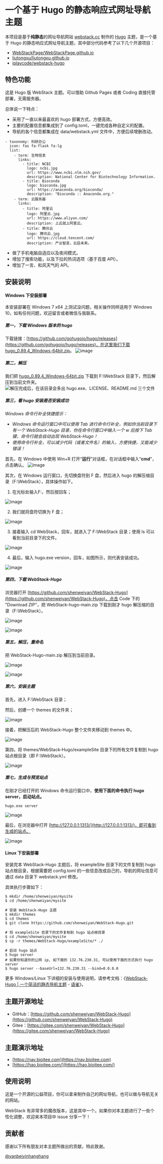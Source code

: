 # 一个基于 Hugo 的静态响应式网址导航主题 

本项目是基于**纯静态**的网址导航网站 [webstack.cc](https://github.com/WebStackPage/WebStackPage.github.io) 制作的 [Hugo](https://gohugo.io/) 主题，是一个基于 Hugo 的静态响应式网址导航主题，其中部分代码参考了以下几个开源项目：<br/>

- [WebStackPage/WebStackPage.github.io](https://github.com/WebStackPage/WebStackPage.github.io)
- [liutongxu/liutongxu.github.io](https://github.com/liutongxu/liutongxu.github.io)
- [iplaycode/webstack-hugo](https://github.com/iplaycode/webstack-hugo)

## 特色功能

这是 Hugo 版 WebStack 主题。可以借助 Github Pages 或者 Coding 直接托管部署，无需服务器。

总体说一下特点：

- 采用了一直以来最喜欢的 hugo 部署方式，方便高效。
- 主要的配置信息都集成到了 config.toml，一键完成各种自定义的配置。
- 导航的各个信息都集成在 data/webstack.yml 文件中，方便后续增删改动。
```
- taxonomy: 科研办公
  icon: fas fa-flask fa-lg
  list:
    - term: 生物信息
      links:
        - title: NCBI
          logo: ncbi.jpg
          url: https://www.ncbi.nlm.nih.gov/
          description: National Center for Biotechnology Information.
        - title: Bioconda
          logo: bioconda.jpg
          url: https://anaconda.org/bioconda/
          description: "Bioconda :: Anaconda.org."
    - term: 云服务器
      links:
        - title: 阿里云
          logo: 阿里云.jpg
          url: https://www.aliyun.com/
          description: 上云就上阿里云。
        - title: 腾讯云
          logo: 腾讯云.jpg
          url: https://cloud.tencent.com/
          description: 产业智变，云启未来。
```
- 做了手机电脑自适应以及夜间模式。
- 增加了搜索功能，以及下拉的热词选项（基于百度 API）。
- 增加了一言、和风天气的 API。


## 安装说明

#### Windows 下安装部署

本安装部署在 Windows 7 x64 上测试没问题，相关操作同样适用于 Windows 10，如有任何问题，欢迎留言或者微信与我联系。

##### 第一，下载 Windows 版本的 hugo
下载链接：[https://github.com/gohugoio/hugo/releases](https://github.com/gohugoio/hugo/releases)，在这里我们下载 [hugo_0.89.4_Windows-64bit.zip](https://github.com/gohugoio/hugo/releases/download/v0.89.4/hugo_0.89.4_Windows-64bit.zip)。
![image](https://user-images.githubusercontent.com/26101369/176334175-e5332c6d-7c12-43e2-990d-f0b2770e87d2.png)

##### 第二，解压
我们把 [hugo_0.89.4_Windows-64bit.zip](https://github.com/gohugoio/hugo/releases/download/v0.89.4/hugo_0.89.4_Windows-64bit.zip) 下载到 F:\WebStack 目录下，然后解压到当前文件夹。
![解压完成后，在该目录会多出 hugo.exe、LICENSE、README.md 三个文件](https://user-images.githubusercontent.com/26101369/176334230-085e5e7d-e5cb-4faa-92fd-89dfc9f44379.png)

##### 第三，看 hugo 安装是否安装成功

*Windows 命令行补全快捷提示：*
- *Windows 命令运行窗口中可以使用 Tab 进行命令行补全，例如你当前目录下有一个 WebStack-Hugo 目录，你在命令行窗口中输入一个 w 后按下 Tab 键，命令行就会自动出现 WebStack-Hugo！*
- *使用命令行补全，可以减少代码（或者文件名）的输入，方便快捷，又能减少错误！*

首先，在 Windows 中使用 Win+R 打开“**运行**”对话框，在对话框中输入“**cmd**”，点击确认。
![image](https://user-images.githubusercontent.com/26101369/176334812-b5065ec6-9f34-435b-9f1b-e287b9858eed.png)

其次，在 Windows 运行窗口，先切换盘符到 F 盘，然后进入 hugo 的解压缩目录（F:\WebStack），具体操作如下。

1. 在光标处输入F:，然后按回车；

![image](https://user-images.githubusercontent.com/26101369/176334878-6b6a0450-6b9c-4e07-b9a2-cc7946a99bb7.png)

2. 我们就将盘符切换为 F 盘；

![image](https://user-images.githubusercontent.com/26101369/176334938-04797759-868e-4d4c-83ea-632500c8c043.png)

3. 接着输入 cd WebStack，回车，就进入了 F:\WebStack 目录；使用 ls 可以看到当前目录下的文件。

![image](https://user-images.githubusercontent.com/26101369/176335087-183a144a-9153-4092-a118-69a333a16dd9.png)

4. 最后，输入 hugo.exe version，回车，如图所示，则代表安装成功。

![image](https://user-images.githubusercontent.com/26101369/176335123-b3f00646-b585-4ee7-b6b7-ae3ad958492e.png)

##### 第四，下载 WebStack-Hugo

浏览器打开 [https://github.com/shenweiyan/WebStack-Hugo](https://github.com/shenweiyan/WebStack-Hugo)，点击 Code 下的 "Download ZIP"，把 WebStack-hugo-main.zip 下载到刚才 hugo 解压缩的目录（F:\WebStack）。

![image](https://user-images.githubusercontent.com/26101369/176335212-8b862f50-26d7-4eee-9de7-9478d249d0c2.png)

![image](https://user-images.githubusercontent.com/26101369/176335232-ddd8634f-2bc5-4370-96cb-67be4143e3b7.png)

##### 第五，解压，重命名

把 WebStack-Hugo-main.zip 解压到当前目录。

![image](https://user-images.githubusercontent.com/26101369/176335276-ffb564bb-4260-41fe-a5ca-db5962a149b7.png)

![image](https://user-images.githubusercontent.com/26101369/176335290-95d08d4e-9e96-4db4-a8be-4f6cbc1b5b4a.png)

##### 第六，安装主题

首先，进入 F:\WebStack 目录；

然后，创建一个 themes 的文件夹；

![image](https://user-images.githubusercontent.com/26101369/176335360-87bbd028-4ab7-4f3c-93a8-4d05549f3ff5.png)

接着，把解压后的 WebStack-Hugo 整个文件夹移动到 themes 中。

![image](https://user-images.githubusercontent.com/26101369/176335402-963246c5-c0d1-4073-b645-022df78b724b.png)

第四，将 themes/WebStack-Hugo/exampleSite 目录下的所有文件复制到 hugo 站点根目录（即 F:\WebStack）。

![image](https://user-images.githubusercontent.com/26101369/176335444-1574a2ca-d7ec-489d-90b9-8485d927171a.png)

##### 第七，生成与预览站点

在刚才已经打开的 Windows 命令运行窗口中，**使用下面的命令执行 hugo server，启动站点。**

```shell
hugo.exe server 
```

![image](https://user-images.githubusercontent.com/26101369/176335498-48293871-c621-4f52-a18f-80792b090d29.png)

最后，在浏览器中打开 [http://127.0.0.1:1313/](http://127.0.0.1:1313/)，即可看到生成的站点。

![image](https://user-images.githubusercontent.com/26101369/176335540-650e1fb1-f211-4f70-a3db-42efdd8345ac.png)

#### Linux 下安装部署

安装完本 WebStack-Hugo 主题后，将 exampleSite 目录下的文件复制到 hugo 站点根目录，根据需要把 config.toml 的一些信息改成自己的，导航的网址信息可通过 data 目录下 webstack.yml 修改。

具体执行步骤如下：
```shell
$ mkdir /home/shenweiyan/mysite 
$ cd /home/shenweiyan/mysite

# 安装 WebStack-Hugo 主题
$ mkdir themes
$ cd themes
$ git clone https://github.com/shenweiyan/WebStack-Hugo.git

# 将 exampleSite 目录下的文件复制到 hugo 站点根目录
$ cd /home/shenweiyan/mysite
$ cp -r themes/WebStack-Hugo/exampleSite/* ./

# 启动 hugo 站点
$ hugo server 
# 如果你知道你的公网 ip, 如下面的 132.76.230.31, 可以使用下面的方式执行 hugo server
$ hugo server --baseUrl=132.76.230.31 --bind=0.0.0.0 
```

更多 Windows/Linux 下详细的安装与使用说明，请参考文档：《[WebStack-Hugo | 一个简洁的静态导航主题](https://www.yuque.com/shenweiyan/cookbook/webstack-hugo) - [语雀](https://www.yuque.com/shenweiyan)》。


## 主题开源地址

- GitHub：[https://github.com/shenweiyan/WebStack-Hugo](https://github.com/shenweiyan/WebStack-Hugo)
- Gitee：[https://gitee.com/shenweiyan/WebStack-Hugo](https://gitee.com/shenweiyan/WebStack-Hugo)


## 主题演示地址

- [https://nav.bioitee.com](https://nav.bioitee.com)
- [https://hao.bioitee.com/](https://hao.bioitee.com/)

## 使用说明

这是一个开源的公益项目，你可以拿来制作自己的网址导航，也可以做与导航无关的网站。

WebStack 有非常多的魔改版本，这是其中一个。如果你对本主题进行了一些个性化调整，欢迎来本项目中 issue 分享一下！

## 贡献者

感谢以下所有朋友对本主题所做出的贡献，特此致谢。

[@yanbeiyinhanghang](https://github.com/yinhanghang)
